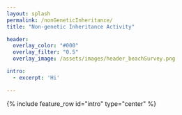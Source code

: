 ```yaml
---
layout: splash
permalink: /nonGeneticInheritance/
title: "Non-genetic Inheritance Activity"

header:
  overlay_color: "#000"
  overlay_filter: "0.5"
  overlay_image: /assets/images/header_beachSurvey.png

intro: 
  - excerpt: 'Hi'

---
```


{% include feature_row id="intro" type="center" %}
